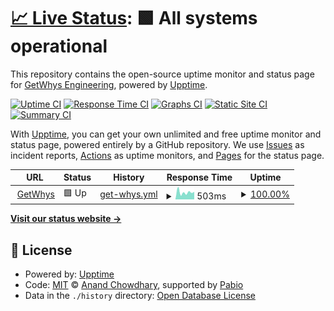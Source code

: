 # [📈 Live Status](https://status.getwhys.io): <!--live status--> **🟩 All systems operational**

This repository contains the open-source uptime monitor and status page for [GetWhys Engineering](https://www.getwhys.io/), powered by [Upptime](https://github.com/upptime/upptime).

[![Uptime CI](https://github.com/GetWhys-Engineering/uptime/workflows/Uptime%20CI/badge.svg)](https://github.com/GetWhys-Engineering/uptime/actions?query=workflow%3A%22Uptime+CI%22)
[![Response Time CI](https://github.com/GetWhys-Engineering/uptime/workflows/Response%20Time%20CI/badge.svg)](https://github.com/GetWhys-Engineering/uptime/actions?query=workflow%3A%22Response+Time+CI%22)
[![Graphs CI](https://github.com/GetWhys-Engineering/uptime/workflows/Graphs%20CI/badge.svg)](https://github.com/GetWhys-Engineering/uptime/actions?query=workflow%3A%22Graphs+CI%22)
[![Static Site CI](https://github.com/GetWhys-Engineering/uptime/workflows/Static%20Site%20CI/badge.svg)](https://github.com/GetWhys-Engineering/uptime/actions?query=workflow%3A%22Static+Site+CI%22)
[![Summary CI](https://github.com/GetWhys-Engineering/uptime/workflows/Summary%20CI/badge.svg)](https://github.com/GetWhys-Engineering/uptime/actions?query=workflow%3A%22Summary+CI%22)

With [Upptime](https://upptime.js.org), you can get your own unlimited and free uptime monitor and status page, powered entirely by a GitHub repository. We use [Issues](https://github.com/GetWhys-Engineering/uptime/issues) as incident reports, [Actions](https://github.com/GetWhys-Engineering/uptime/actions) as uptime monitors, and [Pages](https://status.getwhys.io) for the status page.

<!--start: status pages-->
<!-- This summary is generated by Upptime (https://github.com/upptime/upptime) -->
<!-- Do not edit this manually, your changes will be overwritten -->
<!-- prettier-ignore -->
| URL | Status | History | Response Time | Uptime |
| --- | ------ | ------- | ------------- | ------ |
| <img alt="" src="https://icons.duckduckgo.com/ip3/app.getwhys.io.ico" height="13"> [GetWhys](https://app.getwhys.io/) | 🟩 Up | [get-whys.yml](https://github.com/GetWhys-Engineering/uptime/commits/HEAD/history/get-whys.yml) | <details><summary><img alt="Response time graph" src="./graphs/get-whys/response-time-week.png" height="20"> 503ms</summary><br><a href="https://status.getwhys.io/history/get-whys"><img alt="Response time 327" src="https://img.shields.io/endpoint?url=https%3A%2F%2Fraw.githubusercontent.com%2FGetWhys-Engineering%2Fuptime%2FHEAD%2Fapi%2Fget-whys%2Fresponse-time.json"></a><br><a href="https://status.getwhys.io/history/get-whys"><img alt="24-hour response time 535" src="https://img.shields.io/endpoint?url=https%3A%2F%2Fraw.githubusercontent.com%2FGetWhys-Engineering%2Fuptime%2FHEAD%2Fapi%2Fget-whys%2Fresponse-time-day.json"></a><br><a href="https://status.getwhys.io/history/get-whys"><img alt="7-day response time 503" src="https://img.shields.io/endpoint?url=https%3A%2F%2Fraw.githubusercontent.com%2FGetWhys-Engineering%2Fuptime%2FHEAD%2Fapi%2Fget-whys%2Fresponse-time-week.json"></a><br><a href="https://status.getwhys.io/history/get-whys"><img alt="30-day response time 429" src="https://img.shields.io/endpoint?url=https%3A%2F%2Fraw.githubusercontent.com%2FGetWhys-Engineering%2Fuptime%2FHEAD%2Fapi%2Fget-whys%2Fresponse-time-month.json"></a><br><a href="https://status.getwhys.io/history/get-whys"><img alt="1-year response time 327" src="https://img.shields.io/endpoint?url=https%3A%2F%2Fraw.githubusercontent.com%2FGetWhys-Engineering%2Fuptime%2FHEAD%2Fapi%2Fget-whys%2Fresponse-time-year.json"></a></details> | <details><summary><a href="https://status.getwhys.io/history/get-whys">100.00%</a></summary><a href="https://status.getwhys.io/history/get-whys"><img alt="All-time uptime 100.00%" src="https://img.shields.io/endpoint?url=https%3A%2F%2Fraw.githubusercontent.com%2FGetWhys-Engineering%2Fuptime%2FHEAD%2Fapi%2Fget-whys%2Fuptime.json"></a><br><a href="https://status.getwhys.io/history/get-whys"><img alt="24-hour uptime 100.00%" src="https://img.shields.io/endpoint?url=https%3A%2F%2Fraw.githubusercontent.com%2FGetWhys-Engineering%2Fuptime%2FHEAD%2Fapi%2Fget-whys%2Fuptime-day.json"></a><br><a href="https://status.getwhys.io/history/get-whys"><img alt="7-day uptime 100.00%" src="https://img.shields.io/endpoint?url=https%3A%2F%2Fraw.githubusercontent.com%2FGetWhys-Engineering%2Fuptime%2FHEAD%2Fapi%2Fget-whys%2Fuptime-week.json"></a><br><a href="https://status.getwhys.io/history/get-whys"><img alt="30-day uptime 100.00%" src="https://img.shields.io/endpoint?url=https%3A%2F%2Fraw.githubusercontent.com%2FGetWhys-Engineering%2Fuptime%2FHEAD%2Fapi%2Fget-whys%2Fuptime-month.json"></a><br><a href="https://status.getwhys.io/history/get-whys"><img alt="1-year uptime 100.00%" src="https://img.shields.io/endpoint?url=https%3A%2F%2Fraw.githubusercontent.com%2FGetWhys-Engineering%2Fuptime%2FHEAD%2Fapi%2Fget-whys%2Fuptime-year.json"></a></details>

<!--end: status pages-->

[**Visit our status website →**](https://status.getwhys.io)

## 📄 License

- Powered by: [Upptime](https://github.com/upptime/upptime)
- Code: [MIT](./LICENSE) © [Anand Chowdhary](https://anandchowdhary.com), supported by [Pabio](https://pabio.com)
- Data in the `./history` directory: [Open Database License](https://opendatacommons.org/licenses/odbl/1-0/)
